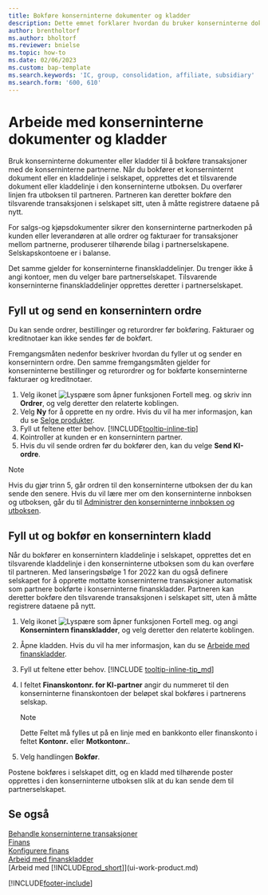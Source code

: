 ```yaml
---
title: Bokføre konserninterne dokumenter og kladder
description: Dette emnet forklarer hvordan du bruker konserninterne dokumenter eller kladder til å bokføre transaksjoner med de konserninterne partnerne.
author: brentholtorf
ms.author: bholtorf
ms.reviewer: bnielse
ms.topic: how-to
ms.date: 02/06/2023
ms.custom: bap-template
ms.search.keywords: 'IC, group, consolidation, affiliate, subsidiary'
ms.search.form: '600, 610'
---
```

# <a name="work-with-intercompany-documents-and-journals"></a><a name="work-with-intercompany-documents-and-journals"></a><a name="work-with-intercompany-documents-and-journals"></a>Arbeide med konserninterne dokumenter og kladder

Bruk konserninterne dokumenter eller kladder til å bokføre transaksjoner med de konserninterne partnerne. Når du bokfører et konserninternt dokument eller en kladdelinje i selskapet, opprettes det et tilsvarende dokument eller kladdelinje i den konserninterne utboksen. Du overfører linjen fra utboksen til partneren. Partneren kan deretter bokføre den tilsvarende transaksjonen i selskapet sitt, uten å måtte registrere dataene på nytt.

For salgs-og kjøpsdokumenter sikrer den konserninterne partnerkoden på kunden eller leverandøren at alle ordrer og fakturaer for transaksjoner mellom partnerne, produserer tilhørende bilag i partnerselskapene. Selskapskontoene er i balanse.

Det samme gjelder for konserninterne finanskladdelinjer. Du trenger ikke å angi kontoer, men du velger bare partnerselskapet. Tilsvarende konserninterne finanskladdelinjer opprettes deretter i partnerselskapet.

## <a name="fill-in-and-send-an-intercompany-sales-order"></a><a name="fill-in-and-send-an-intercompany-sales-order"></a><a name="fill-in-and-send-an-intercompany-sales-order"></a>Fyll ut og send en konsernintern ordre

Du kan sende ordrer, bestillinger og returordrer før bokføring. Fakturaer og kreditnotaer kan ikke sendes før de bokført.

Fremgangsmåten nedenfor beskriver hvordan du fyller ut og sender en konsernintern ordre. Den samme fremgangsmåten gjelder for konserninterne bestillinger og returordrer og for bokførte konserninterne fakturaer og kreditnotaer.  

1. Velg ikonet ![Lyspære som åpner funksjonen Fortell meg.](media/ui-search/search_small.png "Fortell hva du vil gjøre") og skriv inn **Ordrer**, og velg deretter den relaterte koblingen.  
2. Velg **Ny** for å opprette en ny ordre. Hvis du vil ha mer informasjon, kan du se [Selge produkter](sales-how-sell-products.md).  
3. Fyll ut feltene etter behov. [!INCLUDE[tooltip-inline-tip](includes/tooltip-inline-tip_md.md)]
4. Kointroller at kunden er en konsernintern partner.
5. Hvis du vil sende ordren før du bokfører den, kan du velge **Send KI-ordre**.

> [!NOTE]
> Hvis du gjør trinn 5, går ordren til den konserninterne utboksen der du kan sende den senere. Hvis du vil lære mer om den konserninterne innboksen og utboksen, går du til [Administrer den konserninterne innboksen og utboksen](intercompany-how-manage-intercompany-inbox.md).

## <a name="fill-in-and-post-an-intercompany-journal"></a><a name="fill-in-and-post-an-intercompany-journal"></a><a name="fill-in-and-post-an-intercompany-journal"></a>Fyll ut og bokfør en konsernintern kladd

Når du bokfører en konsernintern kladdelinje i selskapet, opprettes det en tilsvarende kladdelinje i den konserninterne utboksen som du kan overføre til partneren. Med lanseringsbølge 1 for 2022 kan du også definere selskapet for å opprette mottatte konserninterne transaksjoner automatisk som partnere bokførte i konserninterne finanskladder. Partneren kan deretter bokføre den tilsvarende transaksjonen i selskapet sitt, uten å måtte registrere dataene på nytt.

1. Velg ikonet ![Lyspære som åpner funksjonen Fortell meg.](media/ui-search/search_small.png "Fortell hva du vil gjøre") og angi **Konsernintern finanskladder**, og velg deretter den relaterte koblingen.  
2. Åpne kladden. Hvis du vil ha mer informasjon, kan du se [Arbeide med finanskladder](ui-work-general-journals.md).
3. Fyll ut feltene etter behov. [!INCLUDE [tooltip-inline-tip_md](../archive/invoicing/includes/tooltip-inline-tip_md.md)]
4. I feltet **Finanskontonr. for KI-partner** angir du nummeret til den konserninterne finanskontoen der beløpet skal bokføres i partnerens selskap.

    > [!NOTE]
    > Dette Feltet må fylles ut på en linje med en bankkonto eller finanskonto i feltet **Kontonr.** eller **Motkontonr.**.  
5. Velg handlingen **Bokfør**.

Postene bokføres i selskapet ditt, og en kladd med tilhørende poster opprettes i den konserninterne utboksen slik at du kan sende dem til partnerselskapet.

## <a name="see-also"></a><a name="see-also"></a><a name="see-also"></a>Se også

[Behandle konserninterne transaksjoner](intercompany-manage.md)  
[Finans](finance.md)  
[Konfigurere finans](finance-setup-finance.md)  
[Arbeid med finanskladder](ui-work-general-journals.md)  
[Arbeid med [!INCLUDE[prod_short](includes/prod_short.md)]](ui-work-product.md)


[!INCLUDE[footer-include](includes/footer-banner.md)]
